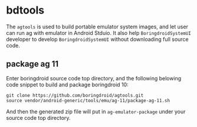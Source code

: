 # bdtools

The `agtools` is used to build portable emulator system images, and let user can run ag with emulator in Android Stduio. It also help `BoringdroidSystemUI` developer to develop `BoringdroidSystemUI` without downloading full source code.

## package ag 11

Enter boringdroid source code top directory, and the following belowing code snippet to build and package boringdroid 10:

```
git clone https://github.com/boringdroid/agtools.git
source vendor/android-generic/tools/emu/ag-11/package-ag-11.sh
```

And then the generated zip file will put in `ag-emulator-package` under your source code top directory.
